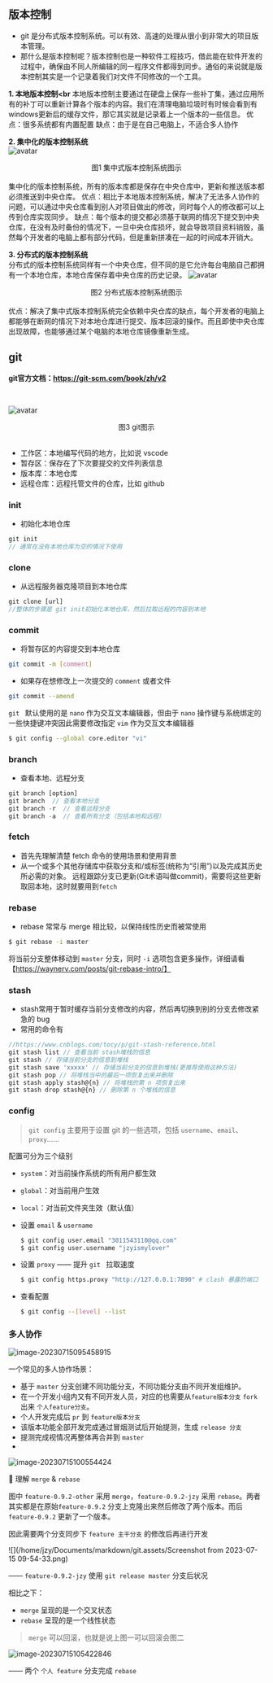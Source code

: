 ## 版本控制
- git 是分布式版本控制系统。可以有效、高速的处理从很小到非常大的项目版本管理。
- 那什么是版本控制呢？版本控制也是一种软件工程技巧，借此能在软件开发的过程中，确保由不同人所编辑的同一程序文件都得到同步。通俗的来说就是版本控制其实是一个记录着我们对文件不同修改的一个工具。

**1. 本地版本控制<br**
本地版本控制主要通过在硬盘上保存一些补丁集，通过应用所有的补丁可以重新计算各个版本的内容。我们在清理电脑垃圾时有时候会看到有windows更新后的缓存文件，那它其实就是记录着上一个版本的一些信息。
优点：很多系统都有内置配置
缺点：由于是在自己电脑上，不适合多人协作

**2. 集中化的版本控制系统**<br>
![avatar](https://static.vue-js.com/8b4b3040-f5ad-11eb-85f6-6fac77c0c9b3.png)

<div style="text-align: center;">图1 集中式版本控制系统图示</div>

<br>
集中化的版本控制系统，所有的版本库都是保存在中央仓库中，更新和推送版本都必须推送到中央仓库。
优点：相比于本地版本控制系统，解决了无法多人协作的问题，可以通过中央仓库看到别人对项目做出的修改，同时每个人的修改都可以上传到仓库实现同步。
缺点：每个版本的提交都必须基于联网的情况下提交到中央仓库，在没有及时备份的情况下，一旦中央仓库损坏，就会导致项目资料销毁，虽然每个开发者的电脑上都有部分代码，但是重新拼凑在一起的时间成本开销大。
<br>

**3. 分布式的版本控制系统**<br>
分布式的版本控制系统同样有一个中央仓库，但不同的是它允许每台电脑自己都拥有一个本地仓库，本地仓库保存着中央仓库的历史记录。
![avatar](https://git-scm.com/book/en/v2/images/distributed.png)

<div style="text-align: center;">图2 分布式版本控制系统图示 </div>

<br>
优点：解决了集中式版本控制系统完全依赖中央仓库的缺点，每个开发者的电脑上都能够在断网的情况下对本地仓库进行提交、版本回滚的操作。而且即使中央仓库出现故障，也能够通过某个电脑的本地仓库镜像重新生成。


## git
**git官方文档：https://git-scm.com/book/zh/v2**

<br>

![avatar](https://static.vue-js.com/3273c9a0-f79c-11eb-bc6f-3f06e1491664.png)

<div style="text-align: center;">图3 git图示</div>

<br>

- 工作区：本地编写代码的地方，比如说 vscode
- 暂存区：保存在了下次要提交的文件列表信息
- 版本库：本地仓库
- 远程仓库：远程托管文件的仓库，比如 github

### init
- 初始化本地仓库
```js
git init 
// 通常在没有本地仓库为空的情况下使用
```

### clone
- 从远程服务器克隆项目到本地仓库
```js
git clone [url] 
//整体的步骤是 git init初始化本地仓库，然后拉取远程的内容到本地
```



### commit

- 将暂存区的内容提交到本地仓库

```bash
git commit -m [comment]
```

- 如果存在想修改上一次提交的 `comment` 或者文件

```bash
git commit --amend
```

`git ` 默认使用的是 `nano` 作为交互文本编辑器，但由于 `nano` 操作键与系统绑定的一些快捷键冲突因此需要修改指定 `vim` 作为交互文本编辑器

```bash
$ git config --global core.editor "vi"
```





### branch

- 查看本地、远程分支
```js
git branch [option]
git branch  // 查看本地分支
git branch -r  // 查看远程分支
git branch -a  // 查看所有分支（包括本地和远程）
```




### fetch
- 首先先理解清楚 fetch 命令的使用场景和使用背景
- 从一个或多个其他存储库中获取分支和/或标签(统称为“引用”)以及完成其历史所必需的对象。 远程跟踪分支已更新(Git术语叫做commit)，需要将这些更新取回本地，这时就要用到`fetch`



### rebase

- rebase 常常与 merge 相比较，以保持线性历史而被常使用

```bash
$ git rebase -i master
```

将当前分支整体移动到 `master` 分支，同时 `-i` 选项包含更多操作，详细请看 【https://waynerv.com/posts/git-rebase-intro/】



### stash
- stash常用于暂时缓存当前分支修改的内容，然后再切换到别的分支去修改紧急的 bug
- 常用的命令有
```js
//https://www.cnblogs.com/tocy/p/git-stash-reference.html
git stash list // 查看当前 stash堆栈的信息
git stash // 存储当前分支的信息到堆栈
git stash save 'xxxxx' // 存储当前分支的信息到堆栈(更推荐使用这种方法)
git stash pop // 将堆栈当中的最后一项恢复出来并删除
git stash apply stash@{n} // 将堆栈的第 n 项恢复出来
git stash drop stash@{n} // 删除第 n 个堆栈的信息
```



### config

> `git config` 主要用于设置 git 的一些选项，包括 `username`、`email`、`proxy`……

配置可分为三个级别

- `system`：对当前操作系统的所有用户都生效
- `global`：对当前用户生效
- `local`：对当前文件夹生效（默认值）



- 设置 `email` & `username`

  ```bash
  $ git config user.email "3011543110@qq.com"
  $ git config user.username "jzyismylover"
  ```

- 设置 `proxy` —— 提升 `git ` 拉取速度

  ```bash
  $ git config https.proxy "http://127.0.0.1:7890" # clash 暴露的端口
  ```

- 查看配置

  ```bash
  $ git config --[level] --list
  ```




### 多人协作

![image-20230715095458915](/home/jzy/Documents/markdown/git.assets/image-20230715095458915.png)

一个常见的多人协作场景：

- 基于 `master` 分支创建不同功能分支，不同功能分支由不同开发组维护。
- 在一个开发小组内又有不同开发人员，对应的也需要从`feature版本分支` `fork` 出来 `个人feature分支`。
- 个人开发完成后 `pr` 到 `feature版本分支`
- 该版本功能全部开发完成通过冒烟测试后开始提测，生成 `release 分支`
- 提测完成视情况再整体再合并到 `master`
- 

![image-20230715100554424](/home/jzy/Documents/markdown/git.assets/image-20230715100554424.png)

🔐 理解 `merge` & `rebase`

图中 `feature-0.9.2-other` 采用 `merge`，`feature-0.9.2-jzy` 采用 `rebase`。两者其实都是在原始`feature-0.9.2` 分支上克隆出来然后修改了两个版本。而后 `feature-0.9.2` 更新了一个版本。

因此需要两个分支同步下 `feature 主干分支` 的修改后再进行开发

![](/home/jzy/Documents/markdown/git.assets/Screenshot from 2023-07-15 09-54-33.png)

—— `feature-0.9.2-jzy` 使用 `git release master` 分支后状况

相比之下：

- `merge` 呈现的是一个交叉状态
- `rebase` 呈现的是一个线性状态

>  `merge` 可以回滚，也就是说上图一可以回滚会图二

![image-20230715105422846](/home/jzy/Documents/markdown/git.assets/image-20230715105422846.png)

—— 两个 `个人 feature` 分支完成 `rebase` 
